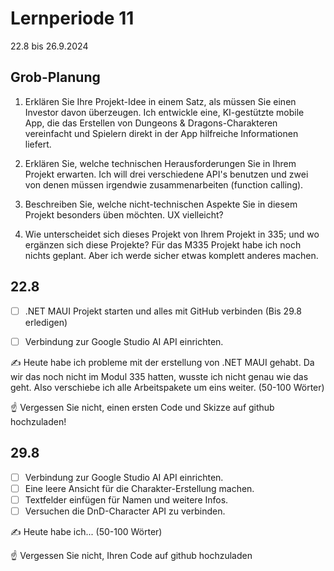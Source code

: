 # Lernperiode 11

22.8 bis 26.9.2024

## Grob-Planung

1. Erklären Sie Ihre Projekt-Idee in einem Satz, als müssen Sie einen Investor davon überzeugen.
Ich entwickle eine, KI-gestützte mobile App, die das Erstellen von Dungeons & Dragons-Charakteren vereinfacht und Spielern direkt in der App hilfreiche Informationen liefert.

3. Erklären Sie, welche technischen Herausforderungen Sie in Ihrem Projekt erwarten.
Ich will drei verschiedene API's benutzen und zwei von denen müssen irgendwie zusammenarbeiten (function calling).

3. Beschreiben Sie, welche nicht-technischen Aspekte Sie in diesem Projekt besonders üben möchten.
   UX vielleicht? 
4. Wie unterscheidet sich dieses Projekt von Ihrem Projekt in 335; und wo ergänzen sich diese Projekte?
   Für das M335 Projekt habe ich noch nichts geplant. Aber ich werde sicher etwas komplett anderes machen.

## 22.8

- [ ] .NET MAUI Projekt starten und alles mit GitHub verbinden (Bis 29.8 erledigen)
- [ ] Verbindung zur Google Studio AI API einrichten.


✍️ Heute habe ich probleme mit der erstellung von .NET MAUI gehabt. Da wir das noch nicht im Modul 335 hatten, wusste ich nicht genau wie das geht. Also verschiebe ich alle Arbeitspakete um eins weiter. (50-100 Wörter)

☝️ Vergessen Sie nicht, einen ersten Code und Skizze auf github hochzuladen!

## 29.8

- [ ] Verbindung zur Google Studio AI API einrichten.
- [ ] Eine leere Ansicht für die Charakter-Erstellung machen.
- [ ] Textfelder einfügen für Namen und weitere Infos.
- [ ] Versuchen die DnD-Character API zu verbinden.

✍️ Heute habe ich... (50-100 Wörter)

☝️ Vergessen Sie nicht, Ihren Code auf github hochzuladen




